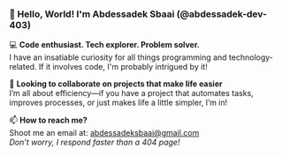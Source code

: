 ### 👋 Hello, World! I'm Abdessadek Sbaai (@abdessadek-dev-403)

💻 **Code enthusiast. Tech explorer. Problem solver.**  
I have an insatiable curiosity for all things programming and technology-related. If it involves code, I'm probably intrigued by it!

🤝 **Looking to collaborate on projects that make life easier**  
I’m all about efficiency—if you have a project that automates tasks, improves processes, or just makes life a little simpler, I’m in!

📫 **How to reach me?**  
Shoot me an email at: abdessadeksbaai@gmail.com  
*Don’t worry, I respond faster than a 404 page!*
